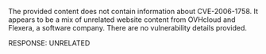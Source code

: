 The provided content does not contain information about CVE-2006-1758. It appears to be a mix of unrelated website content from OVHcloud and Flexera, a software company. There are no vulnerability details provided.

RESPONSE: UNRELATED